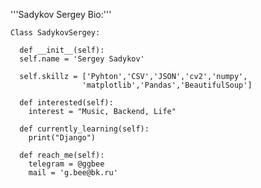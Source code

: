 '''Sadykov Sergey Bio:'''

    
    Class SadykovSergey:
    
      def __init__(self):
      self.name = 'Sergey Sadykov'
      
      self.skillz = ['Pyhton','CSV','JSON','cv2','numpy',
                    'matplotlib','Pandas','BeautifulSoup']
      
      def interested(self):
        interest = "Music, Backend, Life"
  
      def currently_learning(self):
        print("Django")

      def reach_me(self):
        telegram = @ggbee
        mail = 'g.bee@bk.ru'



   

<!---
SergeySadykovN/SergeySadykovN is a ✨ special ✨ repository because its `README.md` (this file) appears on your GitHub profile.
You can click the Preview link to take a look at your changes.
--->







